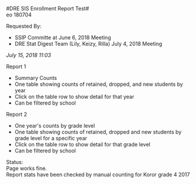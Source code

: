 #DRE SIS Enrollment Report Test#  
eo 180704

Requested By:  
* SSIP Committe at June 6, 2018 Meeting  
* DRE Stat Digest Team (Lily, Keizy, Rilla) July 4, 2018 Meeting

*July 15, 2018 11:03*

Report 1  
* Summary Counts  
* One table showing counts of retained, dropped, and new students by year
* Click on the table row to show detail for that year  
* Can be filtered by school  

Report 2  
* One year's counts by grade level  
* One table showing counts of retained, dropped and new students by grade level for a specific year  
* Click on the table row to show detail for that grade level  
* Can be filtered by school

Status:  
Page works fine.  
Report stats have been checked by manual counting for Koror grade 4 2017

